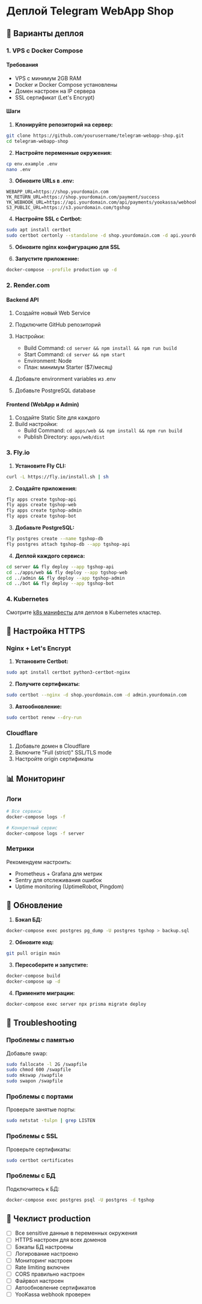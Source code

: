 # Деплой Telegram WebApp Shop

## 🚀 Варианты деплоя

### 1. VPS с Docker Compose

#### Требования
- VPS с минимум 2GB RAM
- Docker и Docker Compose установлены
- Домен настроен на IP сервера
- SSL сертификат (Let's Encrypt)

#### Шаги

1. **Клонируйте репозиторий на сервер:**
```bash
git clone https://github.com/yourusername/telegram-webapp-shop.git
cd telegram-webapp-shop
```

2. **Настройте переменные окружения:**
```bash
cp env.example .env
nano .env
```

3. **Обновите URLs в .env:**
```
WEBAPP_URL=https://shop.yourdomain.com
YK_RETURN_URL=https://shop.yourdomain.com/payment/success
YK_WEBHOOK_URL=https://api.yourdomain.com/api/payments/yookassa/webhook
S3_PUBLIC_URL=https://s3.yourdomain.com/tgshop
```

4. **Настройте SSL с Certbot:**
```bash
sudo apt install certbot
sudo certbot certonly --standalone -d shop.yourdomain.com -d api.yourdomain.com -d admin.yourdomain.com
```

5. **Обновите nginx конфигурацию для SSL**

6. **Запустите приложение:**
```bash
docker-compose --profile production up -d
```

### 2. Render.com

#### Backend API

1. Создайте новый Web Service
2. Подключите GitHub репозиторий
3. Настройки:
   - Build Command: `cd server && npm install && npm run build`
   - Start Command: `cd server && npm start`
   - Environment: Node
   - План: минимум Starter ($7/месяц)

4. Добавьте environment variables из .env

5. Добавьте PostgreSQL database

#### Frontend (WebApp и Admin)

1. Создайте Static Site для каждого
2. Build настройки:
   - Build Command: `cd apps/web && npm install && npm run build`
   - Publish Directory: `apps/web/dist`

### 3. Fly.io

1. **Установите Fly CLI:**
```bash
curl -L https://fly.io/install.sh | sh
```

2. **Создайте приложения:**
```bash
fly apps create tgshop-api
fly apps create tgshop-web
fly apps create tgshop-admin
fly apps create tgshop-bot
```

3. **Добавьте PostgreSQL:**
```bash
fly postgres create --name tgshop-db
fly postgres attach tgshop-db --app tgshop-api
```

4. **Деплой каждого сервиса:**
```bash
cd server && fly deploy --app tgshop-api
cd ../apps/web && fly deploy --app tgshop-web
cd ../admin && fly deploy --app tgshop-admin
cd ../bot && fly deploy --app tgshop-bot
```

### 4. Kubernetes

Смотрите [k8s манифесты](../k8s/) для деплоя в Kubernetes кластер.

## 🔐 Настройка HTTPS

### Nginx + Let's Encrypt

1. **Установите Certbot:**
```bash
sudo apt install certbot python3-certbot-nginx
```

2. **Получите сертификаты:**
```bash
sudo certbot --nginx -d shop.yourdomain.com -d admin.yourdomain.com
```

3. **Автообновление:**
```bash
sudo certbot renew --dry-run
```

### Cloudflare

1. Добавьте домен в Cloudflare
2. Включите "Full (strict)" SSL/TLS mode
3. Настройте origin сертификаты

## 📊 Мониторинг

### Логи

```bash
# Все сервисы
docker-compose logs -f

# Конкретный сервис
docker-compose logs -f server
```

### Метрики

Рекомендуем настроить:
- Prometheus + Grafana для метрик
- Sentry для отслеживания ошибок
- Uptime monitoring (UptimeRobot, Pingdom)

## 🔄 Обновление

1. **Бэкап БД:**
```bash
docker-compose exec postgres pg_dump -U postgres tgshop > backup.sql
```

2. **Обновите код:**
```bash
git pull origin main
```

3. **Пересоберите и запустите:**
```bash
docker-compose build
docker-compose up -d
```

4. **Примените миграции:**
```bash
docker-compose exec server npx prisma migrate deploy
```

## 🚨 Troubleshooting

### Проблемы с памятью

Добавьте swap:
```bash
sudo fallocate -l 2G /swapfile
sudo chmod 600 /swapfile
sudo mkswap /swapfile
sudo swapon /swapfile
```

### Проблемы с портами

Проверьте занятые порты:
```bash
sudo netstat -tulpn | grep LISTEN
```

### Проблемы с SSL

Проверьте сертификаты:
```bash
sudo certbot certificates
```

### Проблемы с БД

Подключитесь к БД:
```bash
docker-compose exec postgres psql -U postgres -d tgshop
```

## 📝 Чеклист production

- [ ] Все sensitive данные в переменных окружения
- [ ] HTTPS настроен для всех доменов
- [ ] Бэкапы БД настроены
- [ ] Логирование настроено
- [ ] Мониторинг настроен
- [ ] Rate limiting включен
- [ ] CORS правильно настроен
- [ ] Файрвол настроен
- [ ] Автообновление сертификатов
- [ ] YooKassa webhook проверен
